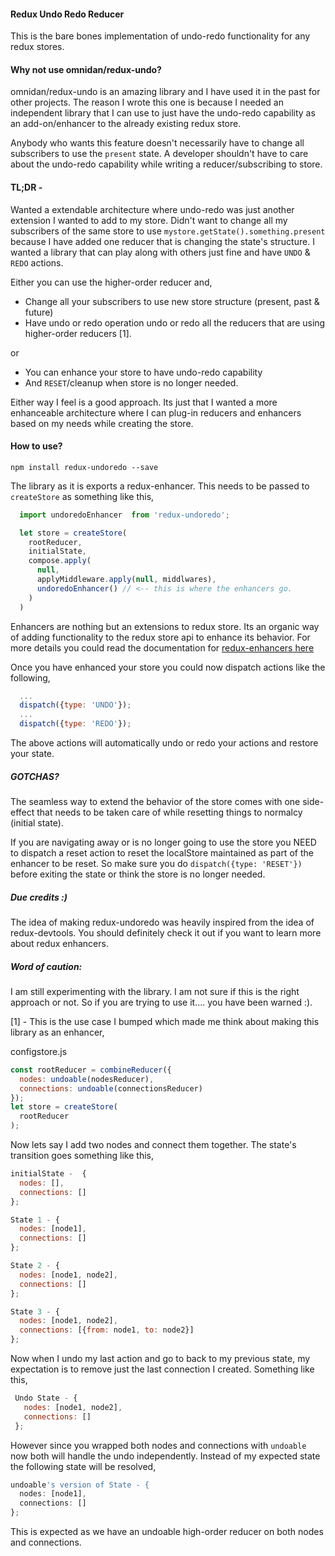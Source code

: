 #### Redux Undo Redo Reducer
This is the bare bones implementation of undo-redo functionality for any redux stores.

#### Why not use omnidan/redux-undo?
omnidan/redux-undo is an amazing library and I have used it in the past for other projects. The reason I wrote this one is because I needed an independent library that I can use to just have the undo-redo capability as an add-on/enhancer to the already existing redux store.

Anybody who wants this feature doesn't necessarily have to change all subscribers to use the `present` state. A developer shouldn't have to care about the undo-redo capability while writing a reducer/subscribing to store.

#### TL;DR -
Wanted a extendable architecture where undo-redo was just another extension I wanted to add to my store.
Didn't want to change all my subscribers of the same store to use `mystore.getState().something.present` because I have added one reducer that is changing the state's structure. I wanted a library that can play along with others just fine and have `UNDO` & `REDO` actions.

Either you can use the higher-order reducer and,
- Change all your subscribers to use new store structure (present, past & future)
- Have undo or redo operation undo or redo all the reducers that are using higher-order reducers [1].

or
- You can enhance your store to have undo-redo capability
- And `RESET`/cleanup when store is no longer needed.

Either way I feel is a good approach. Its just that I wanted a more enhanceable architecture where I can plug-in reducers and enhancers based on my needs while creating the store.

#### How to use?

`npm install redux-undoredo --save`


The library as it is exports a redux-enhancer. This needs to be passed to `createStore` as something like this,

```js
  import undoredoEnhancer  from 'redux-undoredo';

  let store = createStore(
    rootReducer,
    initialState,
    compose.apply(
      null,
      applyMiddleware.apply(null, middlwares),
      undoredoEnhancer() // <-- this is where the enhancers go.
    )
  )
```

Enhancers are nothing but an extensions to redux store. Its an organic way of adding functionality to the redux store api to enhance its behavior. For more details you could read  the documentation  for [redux-enhancers here](https://github.com/reactjs/redux/blob/master/docs/Glossary.md#store-enhancer)

Once you have enhanced your store you could now dispatch actions like the following,

```js
  ...
  dispatch({type: 'UNDO'});
  ...
  dispatch({type: 'REDO'});
```

The above actions will automatically undo or redo your actions and restore your state.

##### GOTCHAS?

The seamless way to extend the behavior of the store comes with one side-effect that needs to be taken care of while resetting things to normalcy (initial state).

If you are navigating away or is no longer going to use the store you NEED to dispatch a reset action to reset the localStore maintained as part of the enhancer to be reset. So make sure you do ```dispatch({type: 'RESET'})``` before exiting the state or think the store is no longer needed.

##### Due credits :)
The idea of making redux-undoredo was heavily inspired from the idea of redux-devtools. You should definitely check it out if you want to learn more about redux enhancers.

##### Word of caution:
I am still experimenting with the library. I am not sure if this is the right approach or not. So if you are trying to use it.... you have been warned :).

[1] - This is the use case I bumped which made me think about making this library as an enhancer,

configstore.js
```js
const rootReducer = combineReducer({
  nodes: undoable(nodesReducer),
  connections: undoable(connectionsReducer)
});
let store = createStore(
  rootReducer
);
```

Now lets say I add two nodes and connect them together. The state's transition goes something like this,

```js
initialState -  {
  nodes: [],
  connections: []
};

State 1 - {
  nodes: [node1],
  connections: []
};

State 2 - {
  nodes: [node1, node2],
  connections: []
};

State 3 - {
  nodes: [node1, node2],
  connections: [{from: node1, to: node2}]
};
```

Now when I undo my last action and go to back to my previous state, my expectation is to remove just the last connection I created. Something like this,

```js
 Undo State - {
   nodes: [node1, node2],
   connections: []
 };
 ```

 However since you wrapped both nodes and connections with `undoable` now both will handle the undo independently. Instead of my expected state the following state will be resolved,

 ```js
 undoable's version of State - {
   nodes: [node1],
   connections: []
 };
 ```

This is expected as we have an undoable high-order reducer on both nodes and connections.
